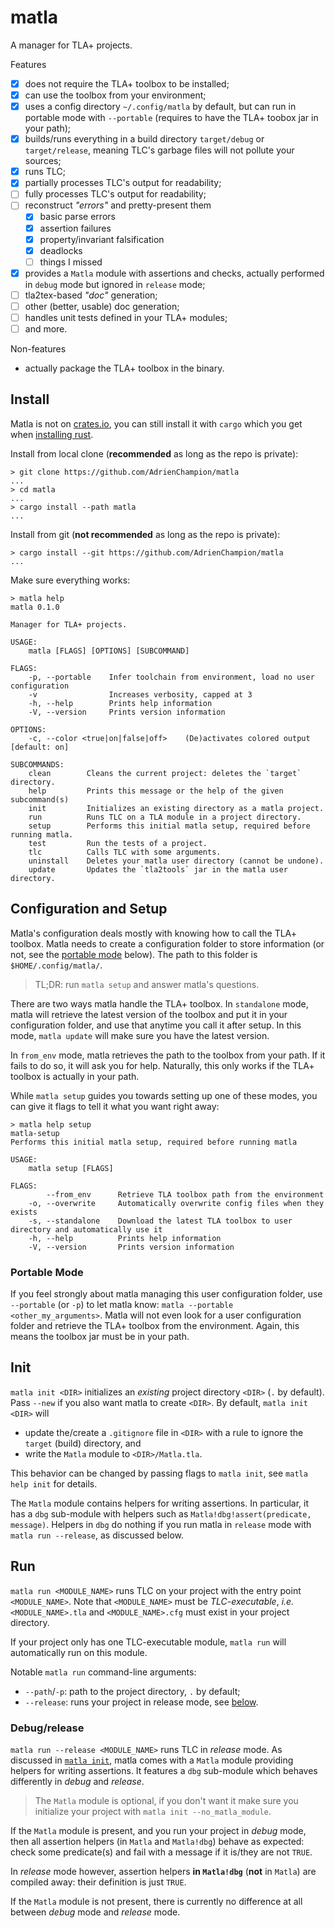 # matla

A manager for TLA+ projects.

Features

- [x] does not require the TLA+ toolbox to be installed;
- [x] can use the toolbox from your environment;
- [x] uses a config directory `~/.config/matla` by default, but can run in portable mode with
  `--portable` (requires to have the TLA+ toobox jar in your path);
- [x] builds/runs everything in a build directory `target/debug` or `target/release`, meaning
  TLC's garbage files will not pollute your sources;
- [x] runs TLC;
- [x] partially processes TLC's output for readability;
- [ ] fully processes TLC's output for readability;
- [ ] reconstruct *"errors"* and pretty-present them
    - [x] basic parse errors
    - [x] assertion failures
    - [x] property/invariant falsification
    - [x] deadlocks
    - [ ] things I missed
- [x] provides a `Matla` module with assertions and checks, actually performed in `debug` mode but
  ignored in `release` mode;
- [ ] tla2tex-based *"doc"* generation;
- [ ] other (better, usable) doc generation;
- [ ] handles unit tests defined in your TLA+ modules;
- [ ] and more.

Non-features

- actually package the TLA+ toolbox in the binary.


## Install

Matla is not on [crates.io], you can still install it with `cargo` which you get when [installing rust].

Install from local clone (**recommended** as long as the repo is private):

```text
> git clone https://github.com/AdrienChampion/matla
...
> cd matla
...
> cargo install --path matla
...
```

Install from git (**not recommended** as long as the repo is private):

```text
> cargo install --git https://github.com/AdrienChampion/matla
...
```

Make sure everything works:

```
> matla help
matla 0.1.0

Manager for TLA+ projects.

USAGE:
    matla [FLAGS] [OPTIONS] [SUBCOMMAND]

FLAGS:
    -p, --portable    Infer toolchain from environment, load no user configuration
    -v                Increases verbosity, capped at 3
    -h, --help        Prints help information
    -V, --version     Prints version information

OPTIONS:
    -c, --color <true|on|false|off>    (De)activates colored output [default: on]

SUBCOMMANDS:
    clean        Cleans the current project: deletes the `target` directory.
    help         Prints this message or the help of the given subcommand(s)
    init         Initializes an existing directory as a matla project.
    run          Runs TLC on a TLA module in a project directory.
    setup        Performs this initial matla setup, required before running matla.
    test         Run the tests of a project.
    tlc          Calls TLC with some arguments.
    uninstall    Deletes your matla user directory (cannot be undone).
    update       Updates the `tla2tools` jar in the matla user directory.
```


## Configuration and Setup

Matla's configuration deals mostly with knowing how to call the TLA+ toolbox. Matla needs to create
a configuration folder to store information (or not, see the [portable mode](#portable-mode) below).
The path to this folder is `$HOME/.config/matla/`.

> TL;DR: run `matla setup` and answer matla's questions.

There are two ways matla handle the TLA+ toolbox. In `standalone` mode, matla will retrieve the
latest version of the toolbox and put it in your configuration folder, and use that anytime you call
it after setup. In this mode, `matla update` will make sure you have the latest version.

In `from_env` mode, matla retrieves the path to the toolbox from your path. If it fails to do so,
it will ask you for help. Naturally, this only works if the TLA+ toolbox is actually in your path.

While `matla setup` guides you towards setting up one of these modes, you can give it flags to tell
it what you want right away:

```text
> matla help setup
matla-setup
Performs this initial matla setup, required before running matla

USAGE:
    matla setup [FLAGS]

FLAGS:
        --from_env      Retrieve TLA toolbox path from the environment
    -o, --overwrite     Automatically overwrite config files when they exists
    -s, --standalone    Download the latest TLA toolbox to user directory and automatically use it
    -h, --help          Prints help information
    -V, --version       Prints version information
```

### Portable Mode

If you feel strongly about matla managing this user configuration folder, use `--portable` (or `-p`)
to let matla know: `matla --portable <other_my_arguments>`. Matla will not even look for a user
configuration folder and retrieve the TLA+ toolbox from the environment. Again, this means the
toolbox jar must be in your path.


## Init

`matla init <DIR>` initializes an *existing* project directory `<DIR>` (`.` by default). Pass
`--new` if you also want matla to create `<DIR>`. By default, `matla init <DIR>` will

- update the/create a `.gitignore` file in `<DIR>` with a rule to ignore the `target` (build)
  directory, and
- write the `Matla` module to `<DIR>/Matla.tla`.

This behavior can be changed by passing flags to `matla init`, see `matla help init` for details.

The `Matla` module contains helpers for writing assertions. In particular, it has a `dbg` sub-module
with helpers such as `Matla!dbg!assert(predicate, message)`. Helpers in `dbg` do nothing if you run
matla in `release` mode with `matla run --release`, as discussed below.


## Run

`matla run <MODULE_NAME>` runs TLC on your project with the entry point `<MODULE_NAME>`. Note that
`<MODULE_NAME>` must be *TLC-executable*, *i.e.* `<MODULE_NAME>.tla` and `<MODULE_NAME>.cfg` must
exist in your project directory.

If your project only has one TLC-executable module, `matla run` will automatically run on this
module.

Notable `matla run` command-line arguments:

- `--path`/`-p`: path to the project directory, `.` by default;
- `--release`: runs your project in release mode, see [below](#debugrelease).


### Debug/release

`matla run --release <MODULE_NAME>` runs TLC in *release* mode. As discussed in [`matla
init`](#init), matla comes with a `Matla` module providing helpers for writing assertions.
It features a `dbg` sub-module which behaves differently in *debug* and *release*.

> The `Matla` module is optional, if you don't want it make sure you initialize your project with
> `matla init --no_matla_module`.

If the `Matla` module is present, and you run your project in *debug* mode, then all assertion
helpers (in `Matla` and `Matla!dbg`) behave as expected: check some predicate(s) and fail with a
message if it is/they are not `TRUE`.

In *release* mode however, assertion helpers **in `Matla!dbg`** (**not** in `Matla`) are compiled
away: their definition is just `TRUE`.

If the `Matla` module is not present, there is currently no difference at all between *debug* mode
and *release* mode.



[crates.io]: https://crates.io
[installing rust]: https://www.rust-lang.org/tools/install